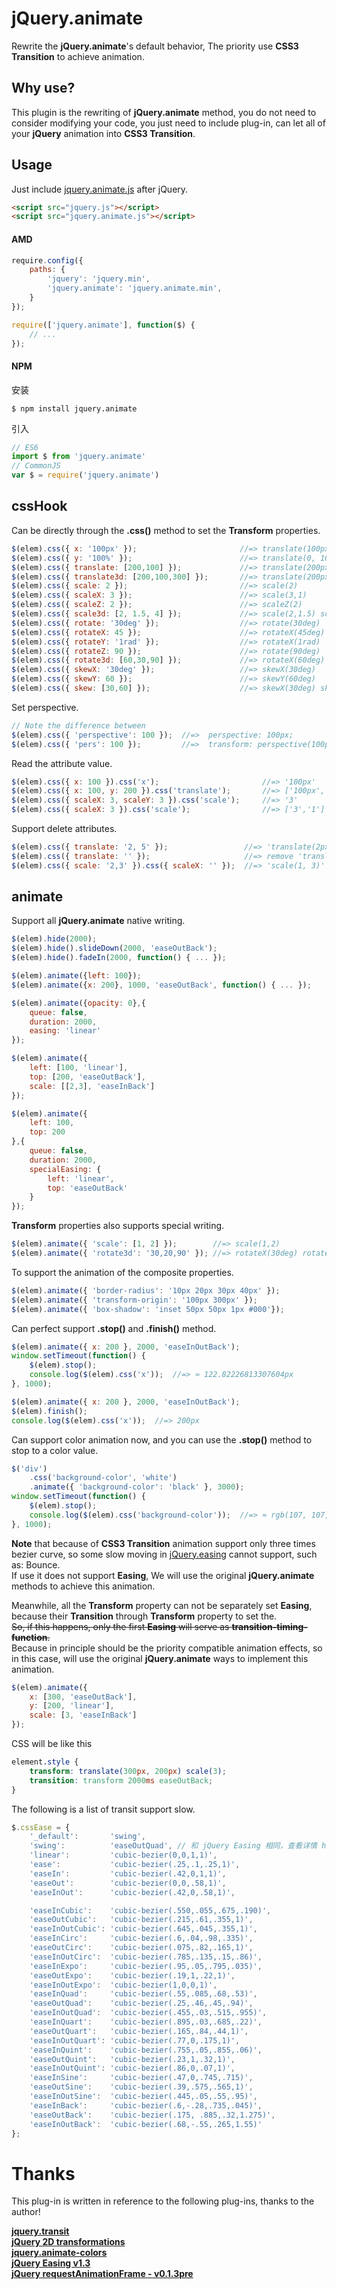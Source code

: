 # jQuery.animate

Rewrite the **jQuery.animate**'s default behavior, The priority use **CSS3 Transition** to achieve animation.


## Why use?

This plugin is the rewriting of **jQuery.animate** method, you do not need to consider modifying your code, you just need to include plug-in, can let all of your **jQuery** animation into **CSS3 Transition**.


## Usage

Just include [jquery.animate.js] after jQuery.


``` html
<script src="jquery.js"></script>
<script src="jquery.animate.js"></script>
```

#### AMD

```js
require.config({
    paths: {
        'jquery': 'jquery.min',
        'jquery.animate': 'jquery.animate.min',
    }
});

require(['jquery.animate'], function($) {
    // ...
});
```

#### NPM

安装

```
$ npm install jquery.animate
```

引入

```js
// ES6
import $ from 'jquery.animate'
// CommonJS
var $ = require('jquery.animate')
```

## cssHook

Can be directly through the **.css()** method to set the **Transform** properties.

``` js
$(elem).css({ x: '100px' });                       //=> translate(100px, 0)
$(elem).css({ y: '100%' });                        //=> translate(0, 100%)
$(elem).css({ translate: [200,100] });             //=> translate(200px, 100px)
$(elem).css({ translate3d: [200,100,300] });       //=> translate(200px, 100px) translateZ(300px) 
$(elem).css({ scale: 2 });                         //=> scale(2)
$(elem).css({ scaleX: 3 });                        //=> scale(3,1)
$(elem).css({ scaleZ: 2 });                        //=> scaleZ(2)
$(elem).css({ scale3d: [2, 1.5, 4] });             //=> scale(2,1.5) scaleZ(4) 
$(elem).css({ rotate: '30deg' });                  //=> rotate(30deg)
$(elem).css({ rotateX: 45 });                      //=> rotateX(45deg)
$(elem).css({ rotateY: '1rad' });                  //=> rotateX(1rad)
$(elem).css({ rotateZ: 90 });                      //=> rotate(90deg)
$(elem).css({ rotate3d: [60,30,90] });             //=> rotateX(60deg) rotateY(30deg) rotate(90deg)
$(elem).css({ skewX: '30deg' });                   //=> skewX(30deg)
$(elem).css({ skewY: 60 });                        //=> skewY(60deg)
$(elem).css({ skew: [30,60] });                    //=> skewX(30deg) skewY(60deg)
```

Set perspective.

```js
// Note the difference between
$(elem).css({ 'perspective': 100 });  //=>  perspective: 100px;
$(elem).css({ 'pers': 100 });         //=>  transform: perspective(100px);
```

Read the attribute value.

``` js
$(elem).css({ x: 100 }).css('x');                       //=> '100px'
$(elem).css({ x: 100, y: 200 }).css('translate');       //=> ['100px', '200px']
$(elem).css({ scaleX: 3, scaleY: 3 }).css('scale');     //=> '3'
$(elem).css({ scaleX: 3 }).css('scale');                //=> ['3','1']
```

Support delete attributes.

```js
$(elem).css({ translate: '2, 5' });                 //=> 'translate(2px, 5px)'
$(elem).css({ translate: '' });                     //=> remove 'translate(2px, 5px)'
$(elem).css({ scale: '2,3' }).css({ scaleX: '' });  //=> 'scale(1, 3)'
```


## animate

Support all **jQuery.animate** native writing.

```js
$(elem).hide(2000);
$(elem).hide().slideDown(2000, 'easeOutBack');
$(elem).hide().fadeIn(2000, function() { ... });

$(elem).animate({left: 100});
$(elem).animate({x: 200}, 1000, 'easeOutBack', function() { ... });

$(elem).animate({opacity: 0},{
    queue: false,
    duration: 2000,
    easing: 'linear'
});

$(elem).animate({
    left: [100, 'linear'],
    top: [200, 'easeOutBack'],
    scale: [[2,3], 'easeInBack']
});

$(elem).animate({
    left: 100,
    top: 200
},{
    queue: false,
    duration: 2000,
    specialEasing: {
        left: 'linear',
        top: 'easeOutBack'
    }
});
```

**Transform** properties also supports special writing.

```js
$(elem).animate({ 'scale': [1, 2] });        //=> scale(1,2)
$(elem).animate({ 'rotate3d': '30,20,90' }); //=> rotateX(30deg) rotateY(20deg) rotate(90deg)
```

To support the animation of the composite properties.

```js
$(elem).animate({ 'border-radius': '10px 20px 30px 40px' });
$(elem).animate({ 'transform-origin': '100px 300px' });
$(elem).animate({ 'box-shadow': 'inset 50px 50px 1px #000'});
```

Can perfect support **.stop()** and **.finish()** method.

```js
$(elem).animate({ x: 200 }, 2000, 'easeInOutBack');
window.setTimeout(function() {
    $(elem).stop();
    console.log($(elem).css('x'));  //=> ≈ 122.82226813307604px
}, 1000);
```
```js
$(elem).animate({ x: 200 }, 2000, 'easeInOutBack');
$(elem).finish();
console.log($(elem).css('x'));  //=> 200px
```

Can support color animation now, and you can use the **.stop()** method to stop to a color value.

```js
$('div')
    .css('background-color', 'white')
    .animate({ 'background-color': 'black' }, 3000);
window.setTimeout(function() {
    $(elem).stop();
    console.log($(elem).css('background-color'));  //=> ≈ rgb(107, 107, 107)
}, 1000);
```

**Note** that because of **CSS3 Transition** animation support only three times bezier curve, so some slow moving in [jQuery.easing] cannot support, such as: Bounce.  
If use it does not support **Easing**, We will use the original **jQuery.animate** methods to achieve this animation.

Meanwhile, all the **Transform** property can not be separately set **Easing**, because their **Transition** through **Transform** property to set the.  
~~So, if this happens, only the first **Easing** will serve as **transition-timing-function**.~~  
Because in principle should be the priority compatible animation effects, so in this case, will use the original **jQuery.animate** ways to implement this animation.

```js
$(elem).animate({
    x: [300, 'easeOutBack'],
    y: [200, 'linear'],
    scale: [3, 'easeInBack']
});
```

CSS will be like this

```css
element.style {
    transform: translate(300px, 200px) scale(3);
    transition: transform 2000ms easeOutBack;
}
```

The following is a list of transit support slow.

```js
$.cssEase = {
    '_default':       'swing',
    'swing':          'easeOutQuad', // 和 jQuery Easing 相同，查看详情 https://github.com/gdsmith/jquery.easing
    'linear':         'cubic-bezier(0,0,1,1)',
    'ease':           'cubic-bezier(.25,.1,.25,1)',
    'easeIn':         'cubic-bezier(.42,0,1,1)',
    'easeOut':        'cubic-bezier(0,0,.58,1)',
    'easeInOut':      'cubic-bezier(.42,0,.58,1)',

    'easeInCubic':    'cubic-bezier(.550,.055,.675,.190)',
    'easeOutCubic':   'cubic-bezier(.215,.61,.355,1)',
    'easeInOutCubic': 'cubic-bezier(.645,.045,.355,1)',
    'easeInCirc':     'cubic-bezier(.6,.04,.98,.335)',
    'easeOutCirc':    'cubic-bezier(.075,.82,.165,1)',
    'easeInOutCirc':  'cubic-bezier(.785,.135,.15,.86)',
    'easeInExpo':     'cubic-bezier(.95,.05,.795,.035)',
    'easeOutExpo':    'cubic-bezier(.19,1,.22,1)',
    'easeInOutExpo':  'cubic-bezier(1,0,0,1)',
    'easeInQuad':     'cubic-bezier(.55,.085,.68,.53)',
    'easeOutQuad':    'cubic-bezier(.25,.46,.45,.94)',
    'easeInOutQuad':  'cubic-bezier(.455,.03,.515,.955)',
    'easeInQuart':    'cubic-bezier(.895,.03,.685,.22)',
    'easeOutQuart':   'cubic-bezier(.165,.84,.44,1)',
    'easeInOutQuart': 'cubic-bezier(.77,0,.175,1)',
    'easeInQuint':    'cubic-bezier(.755,.05,.855,.06)',
    'easeOutQuint':   'cubic-bezier(.23,1,.32,1)',
    'easeInOutQuint': 'cubic-bezier(.86,0,.07,1)',
    'easeInSine':     'cubic-bezier(.47,0,.745,.715)',
    'easeOutSine':    'cubic-bezier(.39,.575,.565,1)',
    'easeInOutSine':  'cubic-bezier(.445,.05,.55,.95)',
    'easeInBack':     'cubic-bezier(.6,-.28,.735,.045)',
    'easeOutBack':    'cubic-bezier(.175, .885,.32,1.275)',
    'easeInOutBack':  'cubic-bezier(.68,-.55,.265,1.55)'
};
```


# Thanks

This plug-in is written in reference to the following plug-ins, thanks to the author!

[**jquery.transit**](https://github.com/rstacruz/jquery.transit)  
[**jQuery 2D transformations**](https://github.com/heygrady/transform/)  
[**jquery.animate-colors**](https://github.com/MilesOkeefe/jquery.animate-colors)  
[**jQuery Easing v1.3**](http://gsgd.co.uk/sandbox/jquery/easing/)  
[**jQuery requestAnimationFrame - v0.1.3pre**](https://github.com/gnarf37/jquery-requestAnimationFrame)




[jquery.animate.js]: https://github.com/baijunjie/jquery.animate/blob/master/jquery.animate.js
[jQuery.easing]: https://github.com/gdsmith/jquery.easing